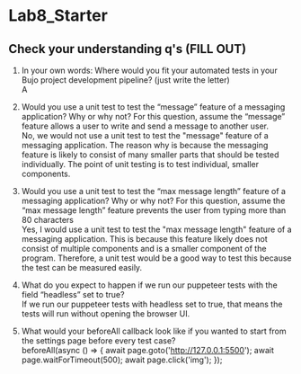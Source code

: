 # Lab8_Starter

## Check your understanding q's (FILL OUT)
1. In your own words: Where would you fit your automated tests in your Bujo project development pipeline? (just write the letter) </br>
A

2. Would you use a unit test to test the “message” feature of a messaging application? Why or why not? For this question, assume the “message” feature allows a user to write and send a message to another user. </br>
No, we would not use a unit test to test the "message" feature of a messaging application. The reason why is because the messaging feature is likely to consist of  many smaller parts that should be tested individually. The point of unit testing is to test individual, smaller components.

3. Would you use a unit test to test the “max message length” feature of a messaging application? Why or why not? For this question, assume the “max message length” feature prevents the user from typing more than 80 characters </br>
Yes, I would use a unit test to test the "max message length" feature of a messaging application. This is because this feature likely does not consist of multiple components and is a smaller component of the program. Therefore, a unit test would be a good way to test this because the test can be measured easily. 

4. What do you expect to happen if we run our puppeteer tests with the field “headless” set to true? </br>
If we run our puppeteer tests with headless set to true, that means the tests will run without opening the browser UI. 

5. What would your beforeAll callback look like if you wanted to start from the settings page before every test case? </br>
beforeAll(async () => { await page.goto('http://127.0.0.1:5500'); await page.waitForTimeout(500); await page.click('img'); });
